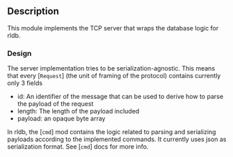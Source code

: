 ## Description

This module implements the TCP server that wraps the database logic for rldb.

### Design
The server implementation tries to be serialization-agnostic.
This means that every [`Request`] (the unit of framing of the protocol) contains currently only 3 fields

- id: An identifier of the message that can be used to derive how to parse the payload of the request
- length: The length of the payload included
- payload: an opaque byte array

In rldb, the [`cmd`] mod contains the logic related to parsing and serializing payloads according to the implemented commands. It currently uses json as serialization format. See [`cmd`] docs for more info.